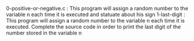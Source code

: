 0-positive-or-negative.c
: This program will assign a random number to the variable n each time it is executed and statuate about his sign
1-last-digit
: This program will assign a random number to the variable n each time it is executed. Complete the source code in order to print the last digit of the number stored in the variable n
